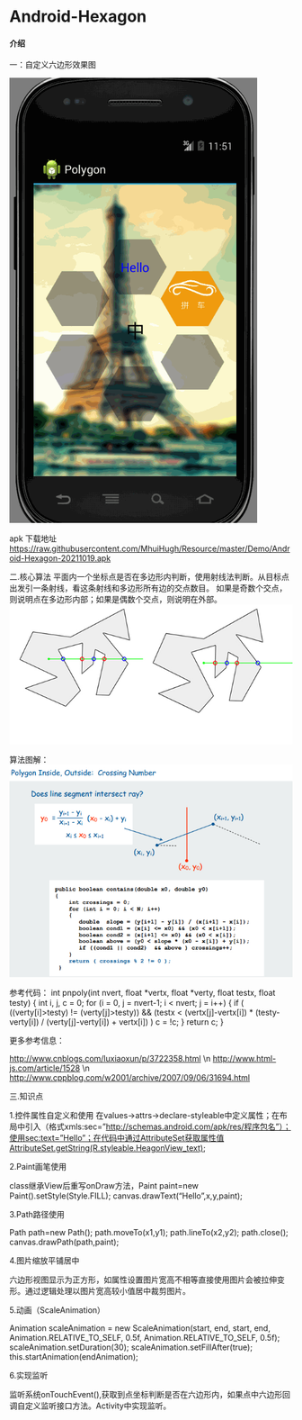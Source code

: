 # Android-Hexagon

#### 介绍 

一：自定义六边形效果图

![image](https://github.com/MhuiHugh/Resource/blob/master/Imags/Android-Hexagon/screen.gif)

apk 下载地址 https://raw.githubusercontent.com/MhuiHugh/Resource/master/Demo/Android-Hexagon-20211019.apk

二.核心算法
平面内一个坐标点是否在多边形内判断，使用射线法判断。从目标点出发引一条射线，看这条射线和多边形所有边的交点数目。
如果是奇数个交点，则说明点在多边形内部；如果是偶数个交点，则说明在外部。
![image](https://github.com/MhuiHugh/Resource/blob/master/Imags/Android-Hexagon/heat.jpeg)

算法图解：
![image](https://github.com/MhuiHugh/Resource/blob/master/Imags/Android-Hexagon/algorithm.jpeg)

参考代码：
int pnpoly(int nvert, float *vertx, float *verty, float testx, float testy)
{
int i, j, c = 0;
for (i = 0, j = nvert-1; i < nvert; j = i++)
{
if ( ((verty[i]>testy) != (verty[j]>testy)) &&
(testx < (vertx[j]-vertx[i]) * (testy-verty[i]) / (verty[j]-verty[i]) + vertx[i]) )
c = !c;
}
return c;
}

更多参考信息：

http://www.cnblogs.com/luxiaoxun/p/3722358.html  \n
http://www.html-js.com/article/1528          \n
http://www.cppblog.com/w2001/archive/2007/09/06/31694.html

三.知识点

1.控件属性自定义和使用
在values->attrs->declare-styleable中定义属性；在布局中引入（格式xmls:sec=”http://schemas.android.com/apk/res/程序包名”）；使用sec:text=”Hello”；在代码中通过AttributeSet获取属性值AttributeSet.getString(R.styleable.HeagonView_text);

2.Paint画笔使用

class继承View后重写onDraw方法，Paint paint=new Paint().setStyle(Style.FILL);
canvas.drawText(“Hello”,x,y,paint);

3.Path路径使用

Path path=new Path(); path.moveTo(x1,y1); path.lineTo(x2,y2); path.close(); canvas.drawPath(path,paint);

4.图片缩放平铺居中

六边形视图显示为正方形，如属性设置图片宽高不相等直接使用图片会被拉伸变形。通过逻辑处理以图片宽高较小值居中裁剪图片。

5.动画（ScaleAnimation）

Animation scaleAnimation = new ScaleAnimation(start, end, start, end,
Animation.RELATIVE_TO_SELF, 0.5f, Animation.RELATIVE_TO_SELF,
0.5f);
scaleAnimation.setDuration(30);
scaleAnimation.setFillAfter(true);
this.startAnimation(endAnimation);

6.实现监听

监听系统onTouchEvent(),获取到点坐标判断是否在六边形内，如果点中六边形回调自定义监听接口方法。Activity中实现监听。
